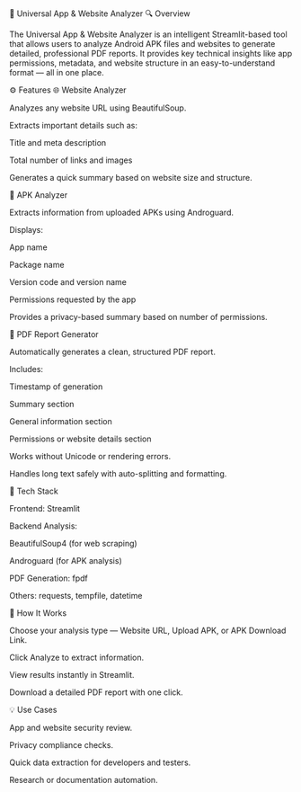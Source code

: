 🧠 Universal App & Website Analyzer
🔍 Overview

The Universal App & Website Analyzer is an intelligent Streamlit-based tool that allows users to analyze Android APK files and websites to generate detailed, professional PDF reports.
It provides key technical insights like app permissions, metadata, and website structure in an easy-to-understand format — all in one place.

⚙️ Features
🌐 Website Analyzer

Analyzes any website URL using BeautifulSoup.

Extracts important details such as:

Title and meta description

Total number of links and images

Generates a quick summary based on website size and structure.

📱 APK Analyzer

Extracts information from uploaded APKs using Androguard.

Displays:

App name

Package name

Version code and version name

Permissions requested by the app

Provides a privacy-based summary based on number of permissions.

📄 PDF Report Generator

Automatically generates a clean, structured PDF report.

Includes:

Timestamp of generation

Summary section

General information section

Permissions or website details section

Works without Unicode or rendering errors.

Handles long text safely with auto-splitting and formatting.

🧩 Tech Stack

Frontend: Streamlit

Backend Analysis:

BeautifulSoup4 (for web scraping)

Androguard (for APK analysis)

PDF Generation: fpdf

Others: requests, tempfile, datetime

🚀 How It Works

Choose your analysis type — Website URL, Upload APK, or APK Download Link.

Click Analyze to extract information.

View results instantly in Streamlit.

Download a detailed PDF report with one click.

💡 Use Cases

App and website security review.

Privacy compliance checks.

Quick data extraction for developers and testers.

Research or documentation automation.
